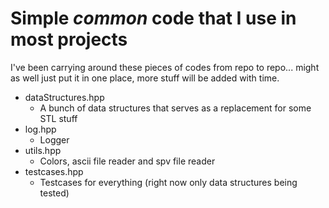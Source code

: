 # Simple *common* code that I use in most projects

I've been carrying around these pieces of codes from repo to repo... might as well just put it in one place, more stuff will be added with time.

- dataStructures.hpp
  + A bunch of data structures that serves as a replacement for some STL stuff
- log.hpp
  + Logger
- utils.hpp
  + Colors, ascii file reader and spv file reader
- testcases.hpp
  + Testcases for everything (right now only data structures being tested)
